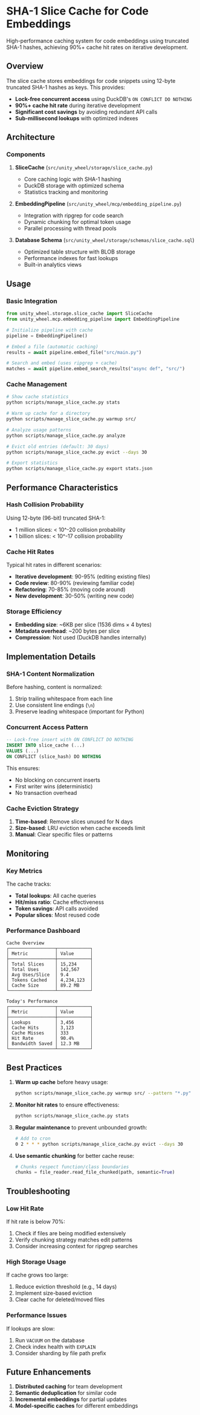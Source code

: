 # SHA-1 Slice Cache for Code Embeddings

High-performance caching system for code embeddings using truncated SHA-1 hashes, achieving 90%+ cache hit rates on iterative development.

## Overview

The slice cache stores embeddings for code snippets using 12-byte truncated SHA-1 hashes as keys. This provides:

- **Lock-free concurrent access** using DuckDB's `ON CONFLICT DO NOTHING`
- **90%+ cache hit rate** during iterative development
- **Significant cost savings** by avoiding redundant API calls
- **Sub-millisecond lookups** with optimized indexes

## Architecture

### Components

1. **SliceCache** (`src/unity_wheel/storage/slice_cache.py`)
   - Core caching logic with SHA-1 hashing
   - DuckDB storage with optimized schema
   - Statistics tracking and monitoring

2. **EmbeddingPipeline** (`src/unity_wheel/mcp/embedding_pipeline.py`)
   - Integration with ripgrep for code search
   - Dynamic chunking for optimal token usage
   - Parallel processing with thread pools

3. **Database Schema** (`src/unity_wheel/storage/schemas/slice_cache.sql`)
   - Optimized table structure with BLOB storage
   - Performance indexes for fast lookups
   - Built-in analytics views

## Usage

### Basic Integration

```python
from unity_wheel.storage.slice_cache import SliceCache
from unity_wheel.mcp.embedding_pipeline import EmbeddingPipeline

# Initialize pipeline with cache
pipeline = EmbeddingPipeline()

# Embed a file (automatic caching)
results = await pipeline.embed_file("src/main.py")

# Search and embed (uses ripgrep + cache)
matches = await pipeline.embed_search_results("async def", "src/")
```

### Cache Management

```bash
# Show cache statistics
python scripts/manage_slice_cache.py stats

# Warm up cache for a directory
python scripts/manage_slice_cache.py warmup src/

# Analyze usage patterns
python scripts/manage_slice_cache.py analyze

# Evict old entries (default: 30 days)
python scripts/manage_slice_cache.py evict --days 30

# Export statistics
python scripts/manage_slice_cache.py export stats.json
```

## Performance Characteristics

### Hash Collision Probability

Using 12-byte (96-bit) truncated SHA-1:
- 1 million slices: < 10^-20 collision probability
- 1 billion slices: < 10^-17 collision probability

### Cache Hit Rates

Typical hit rates in different scenarios:
- **Iterative development**: 90-95% (editing existing files)
- **Code review**: 80-90% (reviewing familiar code)
- **Refactoring**: 70-85% (moving code around)
- **New development**: 30-50% (writing new code)

### Storage Efficiency

- **Embedding size**: ~6KB per slice (1536 dims × 4 bytes)
- **Metadata overhead**: ~200 bytes per slice
- **Compression**: Not used (DuckDB handles internally)

## Implementation Details

### SHA-1 Content Normalization

Before hashing, content is normalized:
1. Strip trailing whitespace from each line
2. Use consistent line endings (`\n`)
3. Preserve leading whitespace (important for Python)

### Concurrent Access Pattern

```sql
-- Lock-free insert with ON CONFLICT DO NOTHING
INSERT INTO slice_cache (...) 
VALUES (...)
ON CONFLICT (slice_hash) DO NOTHING
```

This ensures:
- No blocking on concurrent inserts
- First writer wins (deterministic)
- No transaction overhead

### Cache Eviction Strategy

1. **Time-based**: Remove slices unused for N days
2. **Size-based**: LRU eviction when cache exceeds limit
3. **Manual**: Clear specific files or patterns

## Monitoring

### Key Metrics

The cache tracks:
- **Total lookups**: All cache queries
- **Hit/miss ratio**: Cache effectiveness
- **Token savings**: API calls avoided
- **Popular slices**: Most reused code

### Performance Dashboard

```
Cache Overview
┌─────────────────┬────────────┐
│ Metric          │ Value      │
├─────────────────┼────────────┤
│ Total Slices    │ 15,234     │
│ Total Uses      │ 142,567    │
│ Avg Uses/Slice  │ 9.4        │
│ Tokens Cached   │ 4,234,123  │
│ Cache Size      │ 89.2 MB    │
└─────────────────┴────────────┘

Today's Performance
┌─────────────────┬────────────┐
│ Metric          │ Value      │
├─────────────────┼────────────┤
│ Lookups         │ 3,456      │
│ Cache Hits      │ 3,123      │
│ Cache Misses    │ 333        │
│ Hit Rate        │ 90.4%      │
│ Bandwidth Saved │ 12.3 MB    │
└─────────────────┴────────────┘
```

## Best Practices

1. **Warm up cache** before heavy usage:
   ```bash
   python scripts/manage_slice_cache.py warmup src/ --pattern "*.py"
   ```

2. **Monitor hit rates** to ensure effectiveness:
   ```bash
   python scripts/manage_slice_cache.py stats
   ```

3. **Regular maintenance** to prevent unbounded growth:
   ```bash
   # Add to cron
   0 2 * * * python scripts/manage_slice_cache.py evict --days 30
   ```

4. **Use semantic chunking** for better cache reuse:
   ```python
   # Chunks respect function/class boundaries
   chunks = file_reader.read_file_chunked(path, semantic=True)
   ```

## Troubleshooting

### Low Hit Rate

If hit rate is below 70%:
1. Check if files are being modified extensively
2. Verify chunking strategy matches edit patterns
3. Consider increasing context for ripgrep searches

### High Storage Usage

If cache grows too large:
1. Reduce eviction threshold (e.g., 14 days)
2. Implement size-based eviction
3. Clear cache for deleted/moved files

### Performance Issues

If lookups are slow:
1. Run `VACUUM` on the database
2. Check index health with `EXPLAIN`
3. Consider sharding by file path prefix

## Future Enhancements

1. **Distributed caching** for team development
2. **Semantic deduplication** for similar code
3. **Incremental embeddings** for partial updates
4. **Model-specific caches** for different embeddings